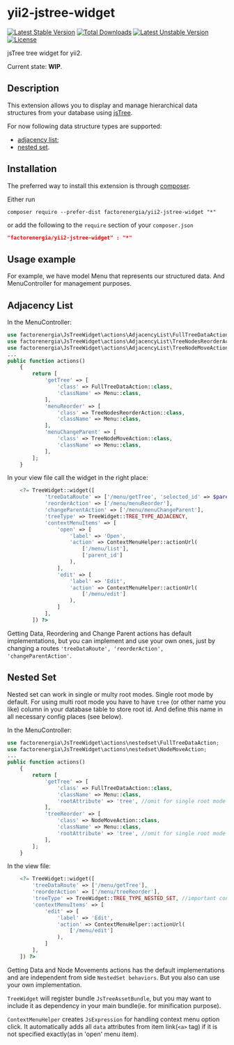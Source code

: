 yii2-jstree-widget
==================

[![Latest Stable Version](https://poser.pugx.org/factorenergia/yii2-jstree-widget/v/stable)](https://packagist.org/packages/factorenergia/yii2-jstree-widget)
[![Total Downloads](https://poser.pugx.org/factorenergia/yii2-jstree-widget/downloads)](https://packagist.org/packages/factorenergia/yii2-jstree-widget)
[![Latest Unstable Version](https://poser.pugx.org/factorenergia/yii2-jstree-widget/v/unstable)](https://packagist.org/packages/factorenergia/yii2-jstree-widget)
[![License](https://poser.pugx.org/factorenergia/yii2-jstree-widget/license)](https://packagist.org/packages/factorenergia/yii2-jstree-widget)

jsTree tree widget for yii2.

Current state: **WIP**.

Description
-----------

This extension allows you to display and manage hierarchical data structures from your 
database using [jsTree](https://www.jstree.com/).

For now following data structure types are supported:
- [adjacency list](https://en.wikipedia.org/wiki/Adjacency_list);
- [nested set](https://en.wikipedia.org/wiki/Nested_set_model).

## Installation

The preferred way to install this extension is through [composer](http://getcomposer.org/download/).

Either run

```
composer require --prefer-dist factorenergia/yii2-jstree-widget "*"
```

or add the following to the `require` section of your `composer.json`

```json
"factorenergia/yii2-jstree-widget" : "*"
```
Usage example
-------------
For example, we have model Menu that represents our structured data. And MenuController for management purposes.

Adjacency List
--------------
In the MenuController:

``` php
use factorenergia\JsTreeWidget\actions\AdjacencyList\FullTreeDataAction;
use factorenergia\JsTreeWidget\actions\AdjacencyList\TreeNodesReorderAction;
use factorenergia\JsTreeWidget\actions\AdjacencyList\TreeNodeMoveAction;
...
public function actions()
    {
        return [
            'getTree' => [
                'class' => FullTreeDataAction::class,
                'className' => Menu::class,
            ],
            'menuReorder' => [
                'class' => TreeNodesReorderAction::class,
                'className' => Menu::class,
            ],
            'menuChangeParent' => [
                'class' => TreeNodeMoveAction::class,
                'className' => Menu::class,
            ],
        ];
    }
```

In your view file call the widget in the right place:

``` php
    <?= TreeWidget::widget([
            'treeDataRoute' => ['/menu/getTree', 'selected_id' => $parent_id],
            'reorderAction' => ['/menu/menuReorder'],
            'changeParentAction' => ['/menu/menuChangeParent'],
            'treeType' => TreeWidget::TREE_TYPE_ADJACENCY,
            'contextMenuItems' => [
                'open' => [
                    'label' => 'Open',
                    'action' => ContextMenuHelper::actionUrl(
                        ['/menu/list'],
                        ['parent_id']
                    ),
                ],
                'edit' => [
                    'label' => 'Edit',
                    'action' => ContextMenuHelper::actionUrl(
                        ['/menu/edit']
                    ),
                ]
            ],
        ]) ?>
```
Getting Data, Reordering and Change Parent actions has default implementations, but you can implement and use your own ones, just by changing a routes `'treeDataRoute', 'reorderAction', 'changeParentAction'`.

Nested Set
----------
Nested set can work in single or multy root modes. Single root mode by default.
For using multi root mode you have to have `tree` (or other name you like) column in your database table to store root id. And define this name in all necessary config places (see below).

In the MenuController:

``` php
use factorenergia\JsTreeWidget\actions\nestedset\FullTreeDataAction;
use factorenergia\JsTreeWidget\actions\nestedset\NodeMoveAction;
...
public function actions()
    {
        return [
            'getTree' => [
                'class' => FullTreeDataAction::class,
                'className' => Menu::class,
                'rootAttribute' => 'tree', //omit for single root mode
            ],
            'treeReorder' => [
                'class' => NodeMoveAction::class,
                'className' => Menu::class,
                'rootAttribute' => 'tree', //omit for single root mode
            ],
        ];
    }
```
In the view file:
```php
    <?= TreeWidget::widget([
        'treeDataRoute' => ['/menu/getTree'],
        'reorderAction' => ['/menu/treeReorder'],
        'treeType' => TreeWidget::TREE_TYPE_NESTED_SET, //important config option
        'contextMenuItems' => [
            'edit' => [
                'label' => 'Edit',
                'action' => ContextMenuHelper::actionUrl(
                    ['/menu/edit']
                ),
            ]
        ],
    ]) ?>
```
Getting Data and Node Movements actions has the default implementations and are independent from side `NestedSet behaviors`. But you also can use your own implementation.

`TreeWidget` will register bundle `JsTreeAssetBundle`, but you may want to include it as dependency in your main bundle(ie. for minification purpose).

`ContextMenuHelper` creates `JsExpression` for handling context menu option click. It automatically adds all `data` attributes from item link(`<a>` tag) if it is not specified exactly(as in 'open' menu item).